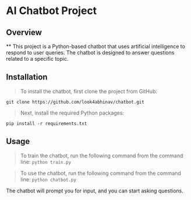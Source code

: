 # AI Chatbot Project
## Overview

** This project is a Python-based chatbot that uses artificial intelligence to respond to user queries. The chatbot is designed to answer questions related to a specific topic.

## Installation
> To install the chatbot, first clone the project from GitHub:

`git clone https://github.com/look4abhinav/chatbot.git`
>Next, install the required Python packages:

`pip install -r requirements.txt`

## Usage
> To train the chatbot, run the following command from the command line:
`python train.py`

> To use the chatbot, run the following command from the command line:
`python chatbot.py`

The chatbot will prompt you for input, and you can start asking questions.

<!-- References
[Link to reference #1]
[Link to reference #2] -->
